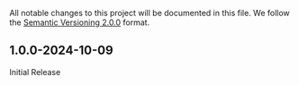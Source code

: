 All notable changes to this project will be documented in this file.
We follow the [Semantic Versioning 2.0.0](http://semver.org/) format.


## 1.0.0-2024-10-09

Initial Release

<!-- ### Added
- Lorem ipsum dolor sit amet

### Deprecated
- Nothing.

### Removed
- Nothing.

### Fixed
- Nothing. -->
